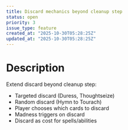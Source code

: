 ```yaml
---
title: Discard mechanics beyond cleanup step
status: open
priority: 3
issue_type: feature
created_at: "2025-10-30T05:28:25Z"
updated_at: "2025-10-30T05:28:25Z"
---
```


# Description

Extend discard beyond cleanup step:
- Targeted discard (Duress, Thoughtseize)
- Random discard (Hymn to Tourach)
- Player chooses which cards to discard
- Madness triggers on discard
- Discard as cost for spells/abilities
